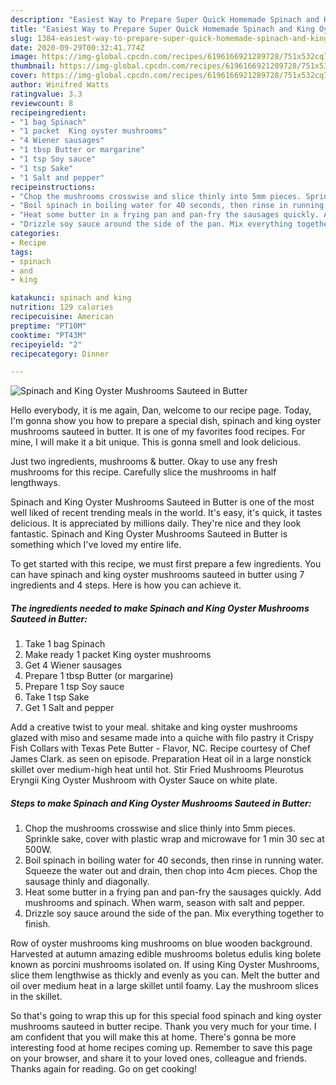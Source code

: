 ```yaml
---
description: "Easiest Way to Prepare Super Quick Homemade Spinach and King Oyster Mushrooms Sauteed in Butter"
title: "Easiest Way to Prepare Super Quick Homemade Spinach and King Oyster Mushrooms Sauteed in Butter"
slug: 1384-easiest-way-to-prepare-super-quick-homemade-spinach-and-king-oyster-mushrooms-sauteed-in-butter
date: 2020-09-29T00:32:41.774Z
image: https://img-global.cpcdn.com/recipes/6196166921289728/751x532cq70/spinach-and-king-oyster-mushrooms-sauteed-in-butter-recipe-main-photo.jpg
thumbnail: https://img-global.cpcdn.com/recipes/6196166921289728/751x532cq70/spinach-and-king-oyster-mushrooms-sauteed-in-butter-recipe-main-photo.jpg
cover: https://img-global.cpcdn.com/recipes/6196166921289728/751x532cq70/spinach-and-king-oyster-mushrooms-sauteed-in-butter-recipe-main-photo.jpg
author: Winifred Watts
ratingvalue: 3.3
reviewcount: 8
recipeingredient:
- "1 bag Spinach"
- "1 packet  King oyster mushrooms"
- "4 Wiener sausages"
- "1 tbsp Butter or margarine"
- "1 tsp Soy sauce"
- "1 tsp Sake"
- "1 Salt and pepper"
recipeinstructions:
- "Chop the mushrooms crosswise and slice thinly into 5mm pieces. Sprinkle sake, cover with plastic wrap and microwave for 1 min 30 sec at 500W."
- "Boil spinach in boiling water for 40 seconds, then rinse in running water. Squeeze the water out and drain, then chop into 4cm pieces. Chop the sausage thinly and diagonally."
- "Heat some butter in a frying pan and pan-fry the sausages quickly. Add mushrooms and spinach. When warm, season with salt and pepper."
- "Drizzle soy sauce around the side of the pan. Mix everything together to finish."
categories:
- Recipe
tags:
- spinach
- and
- king

katakunci: spinach and king 
nutrition: 129 calories
recipecuisine: American
preptime: "PT10M"
cooktime: "PT43M"
recipeyield: "2"
recipecategory: Dinner

---
```



![Spinach and King Oyster Mushrooms Sauteed in Butter](https://img-global.cpcdn.com/recipes/6196166921289728/751x532cq70/spinach-and-king-oyster-mushrooms-sauteed-in-butter-recipe-main-photo.jpg)

Hello everybody, it is me again, Dan, welcome to our recipe page. Today, I'm gonna show you how to prepare a special dish, spinach and king oyster mushrooms sauteed in butter. It is one of my favorites food recipes. For mine, I will make it a bit unique. This is gonna smell and look delicious.

Just two ingredients, mushrooms &amp; butter. Okay to use any fresh mushrooms for this recipe. Carefully slice the mushrooms in half lengthways.

Spinach and King Oyster Mushrooms Sauteed in Butter is one of the most well liked of recent trending meals in the world. It's easy, it's quick, it tastes delicious. It is appreciated by millions daily. They're nice and they look fantastic. Spinach and King Oyster Mushrooms Sauteed in Butter is something which I've loved my entire life.


To get started with this recipe, we must first prepare a few ingredients. You can have spinach and king oyster mushrooms sauteed in butter using 7 ingredients and 4 steps. Here is how you can achieve it.

<!--inarticleads1-->

##### The ingredients needed to make Spinach and King Oyster Mushrooms Sauteed in Butter:

1. Take 1 bag Spinach
1. Make ready 1 packet  King oyster mushrooms
1. Get 4 Wiener sausages
1. Prepare 1 tbsp Butter (or margarine)
1. Prepare 1 tsp Soy sauce
1. Take 1 tsp Sake
1. Get 1 Salt and pepper


Add a creative twist to your meal. shitake and king oyster mushrooms glazed with miso and sesame made into a quiche with filo pastry it Crispy Fish Collars with Texas Pete Butter - Flavor, NC. Recipe courtesy of Chef James Clark. as seen on episode. Preparation Heat oil in a large nonstick skillet over medium-high heat until hot. Stir Fried Mushrooms Pleurotus Eryngii King Oyster Mushroom with Oyster Sauce on white plate. 

<!--inarticleads2-->

##### Steps to make Spinach and King Oyster Mushrooms Sauteed in Butter:

1. Chop the mushrooms crosswise and slice thinly into 5mm pieces. Sprinkle sake, cover with plastic wrap and microwave for 1 min 30 sec at 500W.
1. Boil spinach in boiling water for 40 seconds, then rinse in running water. Squeeze the water out and drain, then chop into 4cm pieces. Chop the sausage thinly and diagonally.
1. Heat some butter in a frying pan and pan-fry the sausages quickly. Add mushrooms and spinach. When warm, season with salt and pepper.
1. Drizzle soy sauce around the side of the pan. Mix everything together to finish.


Row of oyster mushrooms king mushrooms on blue wooden background. Harvested at autumn amazing edible mushrooms boletus edulis king bolete known as porcini mushrooms isolated on. If using King Oyster Mushrooms, slice them lengthwise as thickly and evenly as you can. Melt the butter and oil over medium heat in a large skillet until foamy. Lay the mushroom slices in the skillet. 

So that's going to wrap this up for this special food spinach and king oyster mushrooms sauteed in butter recipe. Thank you very much for your time. I am confident that you will make this at home. There's gonna be more interesting food at home recipes coming up. Remember to save this page on your browser, and share it to your loved ones, colleague and friends. Thanks again for reading. Go on get cooking!
